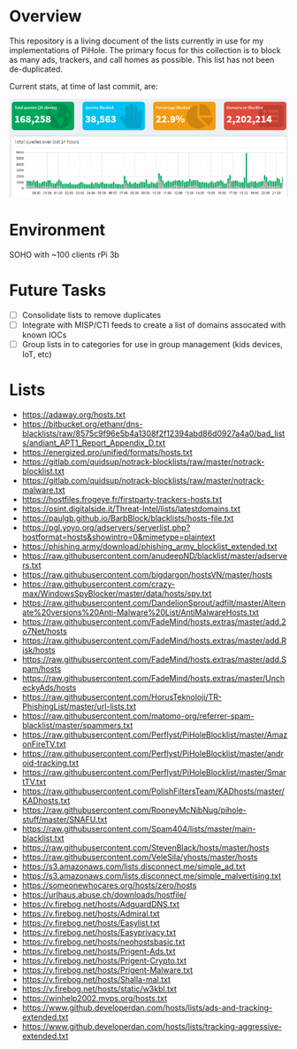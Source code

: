 # Overview

This repository is a living document of the lists currently in use for my implementations of PiHole. The primary focus for this collection is to block as many ads, trackers, and call homes as possible. This list has not been de-duplicated.

Current stats, at time of last commit, are:

![](/assets/piholestats.png)

# Environment

SOHO with ~100 clients
rPi 3b

# Future Tasks
- [ ] Consolidate lists to remove duplicates
- [ ] Integrate with MISP/CTI feeds to create a list of domains assocated with known IOCs
- [ ] Group lists in to categories for use in group management (kids devices, IoT, etc)

# Lists
* https://adaway.org/hosts.txt
* https://bitbucket.org/ethanr/dns-blacklists/raw/8575c9f96e5b4a1308f2f12394abd86d0927a4a0/bad_lists/andiant_APT1_Report_Appendix_D.txt
* https://energized.pro/unified/formats/hosts.txt
* https://gitlab.com/quidsup/notrack-blocklists/raw/master/notrack-blocklist.txt
* https://gitlab.com/quidsup/notrack-blocklists/raw/master/notrack-malware.txt
* https://hostfiles.frogeye.fr/firstparty-trackers-hosts.txt
* https://osint.digitalside.it/Threat-Intel/lists/latestdomains.txt
* https://paulgb.github.io/BarbBlock/blacklists/hosts-file.txt
* https://pgl.yoyo.org/adservers/serverlist.php?hostformat=hosts&showintro=0&mimetype=plaintext
* https://phishing.army/download/phishing_army_blocklist_extended.txt
* https://raw.githubusercontent.com/anudeepND/blacklist/master/adservers.txt
* https://raw.githubusercontent.com/bigdargon/hostsVN/master/hosts
* https://raw.githubusercontent.com/crazy-max/WindowsSpyBlocker/master/data/hosts/spy.txt
* https://raw.githubusercontent.com/DandelionSprout/adfilt/master/Alternate%20versions%20Anti-Malware%20List/AntiMalwareHosts.txt
* https://raw.githubusercontent.com/FadeMind/hosts.extras/master/add.2o7Net/hosts
* https://raw.githubusercontent.com/FadeMind/hosts.extras/master/add.Risk/hosts
* https://raw.githubusercontent.com/FadeMind/hosts.extras/master/add.Spam/hosts
* https://raw.githubusercontent.com/FadeMind/hosts.extras/master/UncheckyAds/hosts
* https://raw.githubusercontent.com/HorusTeknoloji/TR-PhishingList/master/url-lists.txt
* https://raw.githubusercontent.com/matomo-org/referrer-spam-blacklist/master/spammers.txt
* https://raw.githubusercontent.com/Perflyst/PiHoleBlocklist/master/AmazonFireTV.txt
* https://raw.githubusercontent.com/Perflyst/PiHoleBlocklist/master/android-tracking.txt
* https://raw.githubusercontent.com/Perflyst/PiHoleBlocklist/master/SmartTV.txt
* https://raw.githubusercontent.com/PolishFiltersTeam/KADhosts/master/KADhosts.txt
* https://raw.githubusercontent.com/RooneyMcNibNug/pihole-stuff/master/SNAFU.txt
* https://raw.githubusercontent.com/Spam404/lists/master/main-blacklist.txt
* https://raw.githubusercontent.com/StevenBlack/hosts/master/hosts
* https://raw.githubusercontent.com/VeleSila/yhosts/master/hosts
* https://s3.amazonaws.com/lists.disconnect.me/simple_ad.txt
* https://s3.amazonaws.com/lists.disconnect.me/simple_malvertising.txt
* https://someonewhocares.org/hosts/zero/hosts
* https://urlhaus.abuse.ch/downloads/hostfile/
* https://v.firebog.net/hosts/AdguardDNS.txt
* https://v.firebog.net/hosts/Admiral.txt
* https://v.firebog.net/hosts/Easylist.txt
* https://v.firebog.net/hosts/Easyprivacy.txt
* https://v.firebog.net/hosts/neohostsbasic.txt
* https://v.firebog.net/hosts/Prigent-Ads.txt
* https://v.firebog.net/hosts/Prigent-Crypto.txt
* https://v.firebog.net/hosts/Prigent-Malware.txt
* https://v.firebog.net/hosts/Shalla-mal.txt
* https://v.firebog.net/hosts/static/w3kbl.txt
* https://winhelp2002.mvps.org/hosts.txt
* https://www.github.developerdan.com/hosts/lists/ads-and-tracking-extended.txt
* https://www.github.developerdan.com/hosts/lists/tracking-aggressive-extended.txt
